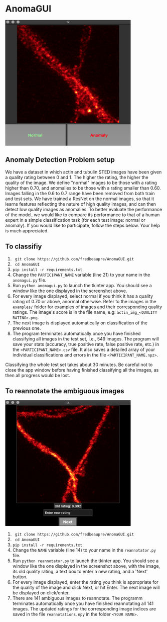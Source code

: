 # AnomaGUI

<img src="https://github.com/fredbeaupre/AnomaGUI/blob/master/anomaguiApp.png" width="400" height="400" margin="auto">

## Anomaly Detection Problem setup

We have a dataset in which actin and tubulin STED images have been given a quality rating between 0 and 1. The higher the rating, the higher the quality of the image. We define "normal" images to be those with a rating higher than 0.70, and anomalies to be those with a rating smaller than 0.60. Images falling in the 0.6 to 0.7 range have been removed from both train and test sets. We have trained a ResNet on the normal images, so that it learns features reflecting the nature of high quality images, and can then detect low quality images as anomalies. To better evaluate the performance of the model, we would like to compare its performance to that of a human expert in a simple classification task (for each test image: normal or anomaly). If you would like to participate, follow the steps below. Your help is much appreciated.

## To classifiy

1. ` git clone https://github.com/fredbeaupre/AnomaGUI.git`
2. ` cd AnomaGUI`
3. `pip install -r requirements.txt`
4. Change the `PARTICIPANT_NAME` variable (line 21) to your name in the `anomagui.py` file.
5. Run `python anomagui.py` to launch the tkinter app. You should see a window like the one displayed in the screenshot above.
6. For every image displayed, select normal if you think it has a quality rating of 0.70 or above, anormal otherwise. Refer to the images in the `examples/` folder for examples of images and their corresponding quality ratings. The image's score is in the file name, e.g: `actin_img_<QUALITY RATING>.png`.
7. The next image is displayed automatically on classification of the previous one.
8. The program terminates automatically once you have finished classifying all images in the test set, i.e., 549 images. The program will save your stats (accuracy, true positive rate, false positive rate, etc.) in the `<PARTICIPANT_NAME>.csv` file. It also saves a detailed array of your individual classifications and errors in the file `<PARTICIPANT_NAME.npz>`.

Classifying the whole test set takes about 30 minutes. Be careful not to close the app window before having finished classifying all the images, as then all progress would be lost.

## To reannotate the ambiguous images

<img src="https://github.com/fredbeaupre/AnomaGUI/blob/master/reannotatorApp.png" width="400" height="400" margin="auto">

1. ` git clone https://github.com/fredbeaupre/AnomaGUI.git`
2. ` cd AnomaGUI`
3. `pip install -r requirements.txt`
4. Change the `NAME` variable (line 14) to your name in the `reannotator.py` file.
5. Run `python reannotator.py` to launch the tkinter app. You should see a window like the one displayed in the screenshot above, with the image, its old quality rating, a text box to enter a new rating, and a 'Next' button.
6. For every image displayed, enter the rating you think is appropriate for the quality of the image and click Next, or hit Enter. The next image will be displayed on click/enter.
7. There are 141 ambiguous images to reannotate. The programm terminates automatically once you have finished reannotating all 141 images. The updated ratings for the corresponding image indices are saved in the file `reannotations.npy` in the folder `<YOUR NAME>`.
